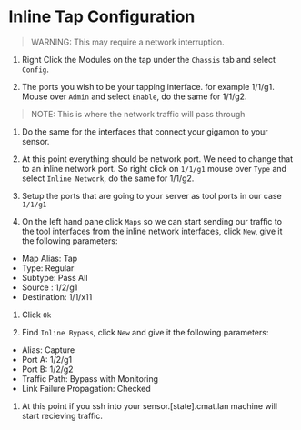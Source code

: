 # Inline Tap Configuration

> WARNING: This may require a network interruption.

1. Right Click the Modules on the tap under the `Chassis` tab and select `Config`.

1. The ports you wish to be your tapping interface. for example 1/1/g1. Mouse over `Admin` and select `Enable`, do the same for 1/1/g2.
> NOTE: This is where the network traffic will pass through

1. Do the same for the interfaces that connect your gigamon to your sensor.

1. At this point everything should be network port. We need to change that to an inline network port. So right click on `1/1/g1` mouse over `Type` and select `Inline Network`, do the same for 1/1/g2.

1. Setup the ports that are going to your server as tool ports in our case `1/1/g1`

1. On the left hand pane click `Maps` so we can start sending our traffic to the tool interfaces from the inline network interfaces, click `New`, give it the following parameters:
  - Map Alias: Tap
  - Type: Regular
  - Subtype: Pass All
  - Source : 1/2/g1
  - Destination: 1/1/x11

1. Click `Ok`

1. Find `Inline Bypass`, click `New` and give it the following parameters:
  - Alias: Capture
  - Port A: 1/2/g1
  - Port B: 1/2/g2
  - Traffic Path: Bypass with Monitoring
  - Link Failure Propagation: Checked

1. At this point if you ssh into your sensor.[state].cmat.lan machine will start recieving traffic.
